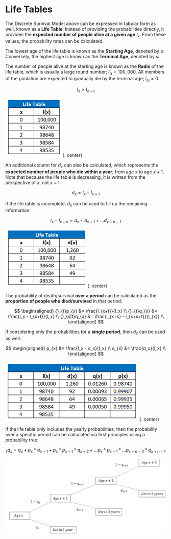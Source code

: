 # **Life Tables**

The Discrete Survival Model above can be expressed in tabular form as well, known as a **Life Table**. Instead of providing the probabilities directly, it provides the **expected number of people alive at a given age** $l_x$. From these values, the probability rates can be calculated.

The lowest age of the life table is known as the **Starting Age**, denoted by $\alpha$. Conversely, the highest age is known as the **Terminal Age**, denoted by $\omega$.

The number of people alive at the starting age is known as the **Radix** of the life table, which is usually a large round number; $l_{\alpha} = 100,000$. All members of the poulation are expected to gradually die by the terminal age; $l_{\omega} = 0$.

$$
l_x > l_{x+t}
$$

<!-- Self Made -->
![Life Table](Assets/1.%20Survival%20Models.md/Life%20Table.png){. center}

An additional column for $d_x$ can also be calculated, which represents the **expected number of people who die within a year**; from age $x$ to age $x+1$. Note that because the life table is decreasing, it is written from the perspective of $x$, not $x+1$.

$$
d_x = l_x - l_{x+1}
$$

If the life table is incomplete, $d_x$ can be used to fill up the remaining information:

$$
l_x - l_{x+n} = d_x + d_{x+1} + ... d_{x+n-1}
$$

<!-- Self Made -->
![Life Table dx](Assets/1.%20Survival%20Models.md/Life%20Table%20dx.png){. center}

The probability of death/survival **over a period** can be calculated as the **proportion of people who died/survived** in that period:

$$
\begin{aligned}
{}_{t}p_{x} &= \frac{l_{x+t}}{l_x} \\
{}_{t}q_{x} &= \frac{l_x - l_{x+t}}{l_x} \\
{}_{s|t}q_{x} &= \frac{l_{x+s} - l_{x+s+t}}{l_{x}} \\
\end{aligned}
$$

If considering only the probabilities for a **single period**, then $d_x$ can be used as well:

$$
\begin{aligned}
p_{x} &= \frac{l_x - d_x}{l_x} \\
q_{x} &= \frac{d_x}{l_x} \\
\end{aligned}
$$

<!-- Self Made -->
![Life table qx px](Assets/1.%20Survival%20Models.md/Life%20Table%20qx%20px.png){. center}

If the life table only includes the yearly probabilities, then the probability over a specific period can be calculated via first principles using a probability tree:

$$
{}_{t}q_{x} = q_x + p_x * q_{x+1} + p_x * p_{x+1} * q_{x+2} + ... p_{x} * p _{x+1} * ... p_{x+n-2} * q_{x+n-1}
$$

<!-- Self Made -->
![Probability Tree](Assets/1.%20Survival%20Models.md/Probability%20Tree.png)

<!--force of mortality-->

